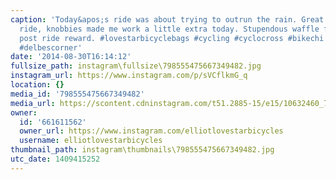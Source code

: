 ```yaml
---
caption: 'Today&apos;s ride was about trying to outrun the rain. Great group, tough
  ride, knobbies made me work a little extra today. Stupendous waffle for a well earned
  post ride reward. #lovestarbicyclebags #cycling #cyclocross #bikechi #moots #liegewaffle
  #delbescorner'
date: '2014-08-30T16:14:12'
fullsize_path: instagram\fullsize\798555475667349482.jpg
instagram_url: https://www.instagram.com/p/sVCflkmG_q
location: {}
media_id: '798555475667349482'
media_url: https://scontent.cdninstagram.com/t51.2885-15/e15/10632460_712071248840524_643764489_n.jpg?ig_cache_key=Nzk4NTU1NDc1NjY3MzQ5NDgy.2
owner:
  id: '661611562'
  owner_url: https://www.instagram.com/elliotlovestarbicycles
  username: elliotlovestarbicycles
thumbnail_path: instagram\thumbnails\798555475667349482.jpg
utc_date: 1409415252
---
```

